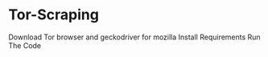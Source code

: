 # Tor-Scraping 
Download Tor browser and geckodriver for mozilla 
Install Requirements
Run The Code
